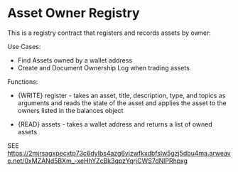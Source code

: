 # Asset Owner Registry

This is a registry contract that registers and records assets by owner:

Use Cases:

* Find Assets owned by a wallet address
* Create and Document Ownership Log when trading assets


Functions:

- {WRITE} register - takes an asset, title, description, type, and topics as arguments and reads the state of the asset and applies the asset to the owners listed in the balances object

- {READ} assets - takes a wallet address and returns a list of owned assets

SEE https://2mjrsagxpecxtp73c6dylbs4azg6vjzwfkxdbfslw5gzj5dbu4ma.arweave.net/0xMZANd5BXm_-xeHhYZcBk3qpzYqrjCWS7dNlPRhpxg


